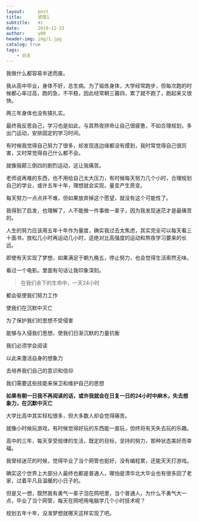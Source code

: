 ```yaml
---
layout:     post
title:      感悟1
subtitle:   #1
date:       2019-12-23
author:     y00
header-img: img/1.jpg
catalog: true
tags:
    - 日志
---
```


我做什么都容易半途而废。

我从高中毕业，身体不好，总生病。为了锻炼身体，大学经常跑步，但每次跑的时候都心率过高，跑的急，不平稳，因此经常朝三暮四，累了就不跑了，跑起来又很快。

两三年身体也没有搞扎实。

最终我反思自己，学习也是如此，与其熬夜拼命让自己很疲惫，不如合理规划，多出门运动，安排固定的学习时间。

有时候我觉得自己努力了很多，却发现连边缘都没有摸到，我时常觉得自己很厉害，又时常觉得自己什么都不会。

就像我颠三倒四的剧烈运动，这让我痛苦。

老师说再难的东西，也不用给自己太大压力，有时候每天努力几个小时，合理规划自己的学业，或许五年十年，理想就会实现，量变产生质变。

每天努力一点点并不难，但如果放弃掉这个愿望，就没有这个可能性了。

我得到了启发，也理解了，人不能做一件事做一辈子，因为我发现迷茫才是最痛苦的。

人生的努力应该用五年十年作为量度，确实我过去太焦虑，其实完全可以每天看三十面书，放松几小时再运动几小时，这绝对比高强度的运动和熬夜学习要来的长远。

即使有天实现了梦想，如果满足于朝九晚五，停止努力，也会觉得生活索然无味。

看过一个电影。里面有句话让我印象深刻。

>在我们余下的生命中，一天24小时 

都会驱使我们努力工作 

使我们在沉默中灭亡 

为了保护我们的思想不受侵害 

能够与入侵我们思想，使我们日渐沉默的力量抗衡 

我们必须学会阅读 

以此来激活自身的想象力 

去培养我们自己的意识和信仰 

我们需要这些技能来保卫和维护自己的思想 
>

**如果有朝一日我不再阅读的话，或许我就会在日复一日的24小时中麻木，失去想象力，在沉默中灭亡**

大学比高中其实轻松很多，但大多数人却会觉得痛苦。

就像小时候玩游戏，有时候觉得好玩的东西能一直玩，但终将有天失去玩的乐趣。

高中的三年，每天享受规律的生活，既定的目标，坚持的努力，那种状态美好而幸福。

我曾经迷茫的时候，觉得毕业了当个网管也挺好，没有编程累，还能天天打游戏。

确实这个世界上大部分人最终也都是普通人，哪怕是清华北大毕业也有很多回了老家，过着平凡且温暖的小日子的。

但是又一想，既然我有勇气一辈子泡在网吧里，当个普通人，为什么不勇气大一点，毕业了当个网管，每天在网吧用电脑学几个小时技术呢？

规划五年十年，没准梦想就哪天这样实现了吧。
